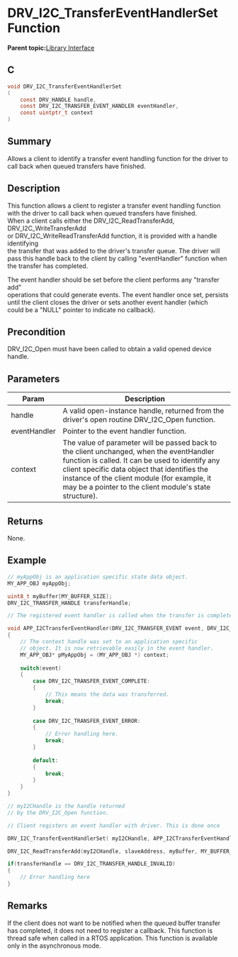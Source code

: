 # DRV\_I2C\_TransferEventHandlerSet Function

**Parent topic:**[Library Interface](GUID-5A5146D2-73C2-43B1-8ADE-95E0184AF1A5.md)

## C

```c
void DRV_I2C_TransferEventHandlerSet
(
    const DRV_HANDLE handle,
    const DRV_I2C_TRANSFER_EVENT_HANDLER eventHandler,
    const uintptr_t context
)
```

## Summary

Allows a client to identify a transfer event handling function for the driver to call back when queued transfers have finished.

## Description

This function allows a client to register a transfer event handling function<br />with the driver to call back when queued transfers have finished.<br />When a client calls either the DRV\_I2C\_ReadTransferAdd, DRV\_I2C\_WriteTransferAdd<br />or DRV\_I2C\_WriteReadTransferAdd function, it is provided with a handle identifying<br />the transfer that was added to the driver's transfer queue. The driver will<br />pass this handle back to the client by calling "eventHandler" function when<br />the transfer has completed.

The event handler should be set before the client performs any "transfer add"<br />operations that could generate events. The event handler once set, persists<br />until the client closes the driver or sets another event handler \(which<br />could be a "NULL" pointer to indicate no callback\).

## Precondition

DRV\_I2C\_Open must have been called to obtain a valid opened device handle.

## Parameters

|Param|Description|
|-----|-----------|
|handle|A valid open-instance handle, returned from the driver's open routine DRV\_I2C\_Open function.|
|eventHandler|Pointer to the event handler function.|
|context|The value of parameter will be passed back to the client unchanged, when the eventHandler function is called. It can be used to identify any client specific data object that identifies the instance of the client module \(for example, it may be a pointer to the client module's state structure\).|

## Returns

None.

## Example

```c
// myAppObj is an application specific state data object.
MY_APP_OBJ myAppObj;

uint8_t myBuffer[MY_BUFFER_SIZE];
DRV_I2C_TRANSFER_HANDLE transferHandle;

// The registered event handler is called when the transfer is completed.

void APP_I2CTransferEventHandler(DRV_I2C_TRANSFER_EVENT event, DRV_I2C_TRANSFER_HANDLE handle, uintptr_t context)
{
    // The context handle was set to an application specific
    // object. It is now retrievable easily in the event handler.
    MY_APP_OBJ* pMyAppObj = (MY_APP_OBJ *) context;
    
    switch(event)
    {
        case DRV_I2C_TRANSFER_EVENT_COMPLETE:
        {
            // This means the data was transferred.
            break;
        }
        
        case DRV_I2C_TRANSFER_EVENT_ERROR:
        {
            // Error handling here.
            break;
        }
        
        default:
        {
            break;
        }
    }
}

// myI2CHandle is the handle returned
// by the DRV_I2C_Open function.

// Client registers an event handler with driver. This is done once

DRV_I2C_TransferEventHandlerSet( myI2CHandle, APP_I2CTransferEventHandler, (uintptr_t)&myAppObj );

DRV_I2C_ReadTransferAdd(myI2CHandle, slaveAddress, myBuffer, MY_BUFFER_SIZE, &transferHandle);

if(transferHandle == DRV_I2C_TRANSFER_HANDLE_INVALID)
{
    // Error handling here
}

```

## Remarks

If the client does not want to be notified when the queued buffer transfer has completed, it does not need to register a callback. This function is thread safe when called in a RTOS application. This function is available only in the asynchronous mode.

